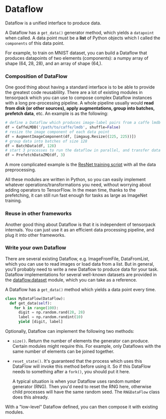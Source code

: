 
# Dataflow

Dataflow is a unified interface to produce data.

A Dataflow has a `get_data()` generator method,
which yields a `datapoint` when called.
A data point must be a **list** of Python objects which I called the `components` of this data point.

For example, to train on MNIST dataset, you can build a Dataflow
that produces datapoints of two elements (components):
a numpy array of shape (64, 28, 28), and an array of shape (64,).

### Composition of DataFlow
One good thing about having a standard interface is to be able to provide
the greatest code reusablility.
There are a lot of existing modules in tensorpack which you can use to compose
complex Dataflow instances with a long pre-processing pipeline. A whole pipeline usually
would __read from disk (or other sources), apply augmentations, group into batches,
prefetch data__, etc. An example is as the following:

````python
# define a Dataflow which produces image-label pairs from a caffe lmdb database
df = CaffeLMDB('/path/to/caffe/lmdb', shuffle=False)
# resize the image component of each data point
df = AugmentImageComponent(df, [imgaug.Resize((225, 225))])
# group data into batches of size 128
df = BatchData(df, 128)
# start 3 processes to run the dataflow in parallel, and transfer data with ZeroMQ
df = PrefetchDataZMQ(df, 3)
````
A more complicated example is the [ResNet training script](../examples/ResNet/imagenet-resnet.py)
with all the data preprocessing.

All these modules are written in Python,
so you can easily implement whatever operations/transformations you need,
without worrying about adding operators to TensorFlow.
In the mean time, thanks to the prefetching, it can still run fast enough for
tasks as large as ImageNet training.

<!--
   - TODO mention RL, distributed data, and zmq operator in the future.
	 -->

### Reuse in other frameworks
Another good thing about Dataflow is that it is independent of
tensorpack internals. You can just use it as an efficient data processing pipeline,
and plug it into other frameworks.

### Write your own Dataflow

There are several existing Dataflow, e.g. ImageFromFile, DataFromList, which you can
use to read images or load data from a list.
But in general, you'll probably need to write a new Dataflow to produce data for your task.
Dataflow implementations for several well-known datasets are provided in the
[dataflow.dataset](http://tensorpack.readthedocs.io/en/latest/modules/tensorpack.dataflow.dataset.html)
module, which you can take as a reference.

A Dataflow has a `get_data()` method which yields a data point every time.
```python
class MyDataFlow(DataFlow):
  def get_data(self):
    for k in range(100):
      digit = np.random.rand(28, 28)
      label = np.random.randint(10)
      yield [digit, label]
```

Optionally, Dataflow can implement the following two methods:

+ `size()`. Return the number of elements the generator can produce. Certain modules might require this.
	For example, only Dataflows with the same number of elements can be joined together.

+ `reset_state()`. It's guaranteed that the process which uses this DataFlow will invoke this method before using it.
	So if this DataFlow needs to something after a `fork()`, you should put it here.

	A typical situation is when your Dataflow uses random number generator (RNG). Then you'd need to reset the RNG here,
	otherwise child processes will have the same random seed. The `RNGDataFlow` class does this already.

With a "low-level" Dataflow defined, you can then compose it with existing modules.
